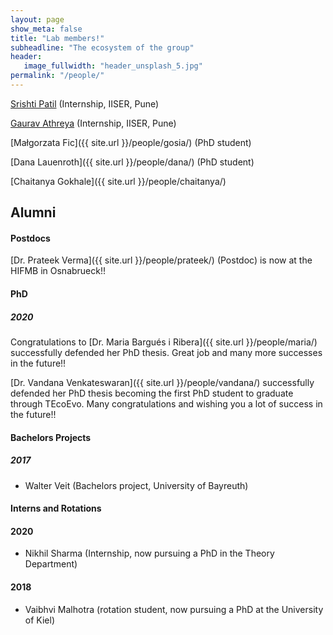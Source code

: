 ```yaml
---
layout: page
show_meta: false
title: "Lab members!"
subheadline: "The ecosystem of the group"
header:
   image_fullwidth: "header_unsplash_5.jpg"
permalink: "/people/"
---
```

<!-- <ul>
    {% for post in site.categories.people %}
    <li><a href="{{ site.url }}{{ site.baseurl }}{{ post.url }}">{{ post.title }}</a></li>
    {% endfor %}
</ul> -->

[Srishti Patil](https://github.com/srishtidoi) (Internship, IISER, Pune)

[Gaurav Athreya](https://gauravathreya.github.io)  (Internship, IISER, Pune)

[Małgorzata Fic]({{ site.url }}/people/gosia/) (PhD student)

[Dana Lauenroth]({{ site.url }}/people/dana/) (PhD student)

[Chaitanya Gokhale]({{ site.url }}/people/chaitanya/)

<!--[Alumni!](/alumni/)-->

## Alumni

#### Postdocs

[Dr. Prateek Verma]({{ site.url }}/people/prateek/) (Postdoc) is now at the HIFMB in Osnabrueck!! 

#### PhD

##### 2020

Congratulations to [Dr. Maria Bargués i Ribera]({{ site.url }}/people/maria/) successfully defended her PhD thesis. Great job and many more successes in the future!!

[Dr. Vandana Venkateswaran]({{ site.url }}/people/vandana/) successfully defended her PhD thesis becoming the first PhD student to graduate through TEcoEvo. Many congratulations and wishing you a lot of success in the future!!

#### Bachelors Projects

##### 2017

* Walter Veit (Bachelors project, University of Bayreuth)

#### Interns and Rotations

#### 2020

* Nikhil Sharma (Internship, now pursuing a PhD in the Theory Department)

#### 2018

* Vaibhvi Malhotra (rotation student, now pursuing a PhD at the University of Kiel)

<!-- &
[Collaborators!](/collaborators/) -->
